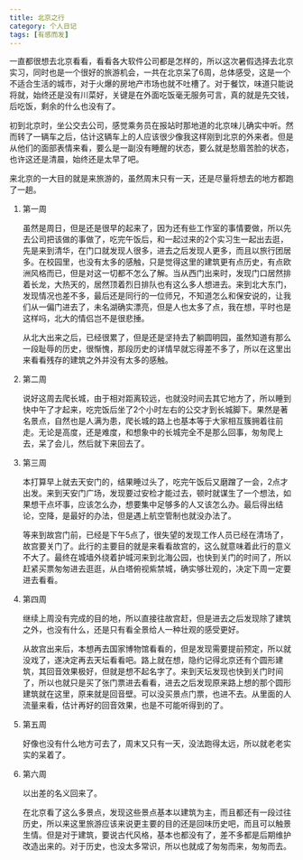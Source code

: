 ```yaml
---
title: 北京之行
category: 个人日记
tags: [有感而发]
---
```


一直都很想去北京看看，看看各大软件公司都是怎样的，所以这次暑假选择去北京实习，同时也是一个很好的旅游机会，一共在北京呆了6周，总体感受，这是一个不适合生活的城市，对于火爆的房地产市场也就不吐槽了。对于餐饮，味道只能说将就，始终还是没有川菜好，关键是在外面吃饭毫无服务可言，真的就是先交钱，后吃饭，剩余的什么也没有了。

初到北京时，坐公交去公司，感觉乘务员在报站时那地道的北京味儿确实中听。然而转了一辆车之后，估计这辆车上的人应该很少像我这样刚到北京的外来者。但是从他们的面部表情来看，要么是一副没有睡醒的状态，要么就是愁眉苦脸的状态，也许这还是清晨，始终还是太早了吧。

来北京的一大目的就是来旅游的，虽然周末只有一天，还是尽量将想去的地方都跑了一趟。


1. 第一周

    虽然是周日，但是还是很早的起来了，因为还有些工作室的事情要做，所以先去公司把该做的事做了，吃完午饭后，和一起过来的2个实习生一起出去逛，先是来到清华，在门口就发现人很多，进去之后发现人更多，而且以旅行团居多。在校园里，也没有太多的感触，只是觉得这里的建筑更有点历史，有点欧洲风格而已，但是对这一切都不怎么了解。当从西门出来时，发现门口居然排着长龙，大热天的，居然顶着烈日排队也有这么多人想进去。来到北大东门，发现情况也差不多，最后还是同行的一位师兄，不知道怎么和保安说的，让我们从一偏门进去了，未名湖确实漂亮，但是人也太多了点，我在想，平时也是这样吗，北大的情侣岂不是很悲捶。

    从北大出来之后，已经很累了，但是还是坚持去了躺圆明园，虽然知道有那么一段耻辱的历史，很惭愧，那段历史的详情早就忘得差不多了，所以在这里出来看看残存的建筑之外并没有太多的感触。

2. 第二周

    说好这周去爬长城，由于相对距离较远，也就没时间去其它地方了，所以睡到快中午了才起来，吃完饭后坐了2个小时左右的公交才到长城脚下。果然是著名景点，自然也是人满为患，爬长城的路上也基本等于大家相互簇拥着往前走。无论是高度，还是难度，和想象中的长城完全不是那么回事，匆匆爬上去，呆了会儿，然后就下来回去了。

3. 第三周

    本打算早上就去天安门的，结果睡过头了，吃完午饭后又磨蹭了一会，2点才出发。来到天安门广场，发现要过安检才能过去，顿时就谋生了一个想法，如果想干点坏事，应该怎么办，想要集中足够多的人又该怎么办。最后得出结论，空降，是最好的办法，但是遇上航空管制也就没办法了。

    等来到故宫门前，已经是下午5点了，很失望的发现工作人员已经在清场了，故宫要关门了。此行的主要目的就是来看看故宫的，这么就意味着此行的意义不大了。最终在城墙外绕着护城河来到北海公园，也快到关门的时间了，所以赶紧买票匆匆进去逛逛，从白塔俯视紫禁城，确实够壮观的，决定下周一定要进去看看。

4. 第四周

    继续上周没有完成的目的地，所以直接往故宫赶，但是进去之后发现除了建筑之外，也没有什么，还是只有看全景给人一种壮观的感受更好。

    从故宫出来后，本想再去国家博物馆看看的，但是发现需要提前预定，所以就没戏了，遂决定再去天坛看看吧。路上就在想，隐约记得北京还有个圆形建筑，其回音效果极好，但就是想不起名字了。来到天坛发现也快到关门时间了，所以也就只是买了张门票进去看看，进去之后发现原来路上想的那个圆形建筑就在这里，原来就是回音壁。可以没买景点门票，也进不去。从里面的人流量来看，估计再好的回音效果，也是不可能听得到的了。

5. 第五周

    好像也没有什么地方可去了，周末又只有一天，没法跑得太远，所以就老老实实的呆着了。

6. 第六周

    以出差的名义回来了。

    在北京看了这么多景点，发现这些景点基本以建筑为主，而且都还有一段过往历史，所以来这里旅游应该来说更主要的目的还是回味历史吧，而且可以触景生情。但是对于建筑，要说古代风格，基本也都没有了，差不多都是后期维护改造出来的。对于历史，也没太多常识，所以也就成了匆匆而来，匆匆而去。
